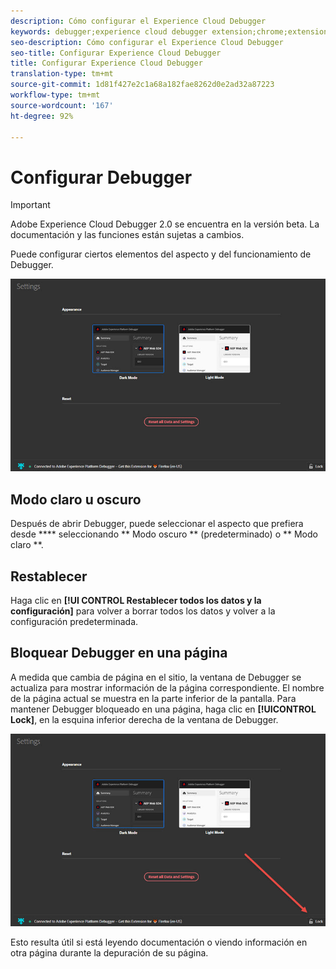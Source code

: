 ```yaml
---
description: Cómo configurar el Experience Cloud Debugger
keywords: debugger;experience cloud debugger extension;chrome;extension;configure
seo-description: Cómo configurar el Experience Cloud Debugger
seo-title: Configurar Experience Cloud Debugger
title: Configurar Experience Cloud Debugger
translation-type: tm+mt
source-git-commit: 1d81f427e2c1a68a182fae8262d0e2ad32a87223
workflow-type: tm+mt
source-wordcount: '167'
ht-degree: 92%

---
```



# Configurar Debugger

>[!IMPORTANT]
>
>Adobe Experience Cloud Debugger 2.0 se encuentra en la versión beta. La documentación y las funciones están sujetas a cambios.

Puede configurar ciertos elementos del aspecto y del funcionamiento de Debugger.

![](assets/settings.jpg)

## Modo claro u oscuro

Después de abrir Debugger, puede seleccionar el aspecto que prefiera desde **** seleccionando ** Modo oscuro ** (predeterminado) o ** Modo claro **.

## Restablecer

Haga clic en **[!UI CONTROL Restablecer todos los datos y la configuración]** para volver a borrar todos los datos y volver a la configuración predeterminada.

## Bloquear Debugger en una página

A medida que cambia de página en el sitio, la ventana de Debugger se actualiza para mostrar información de la página correspondiente. El nombre de la página actual se muestra en la parte inferior de la pantalla. Para mantener Debugger bloqueado en una página, haga clic en **[!UICONTROL Lock]**, en la esquina inferior derecha de la ventana de Debugger.

![](assets/lock.jpg)

Esto resulta útil si está leyendo documentación o viendo información en otra página durante la depuración de su página.